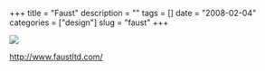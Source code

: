 +++
title = "Faust"
description = ""
tags = []
date = "2008-02-04"
categories = ["design"]
slug = "faust"
+++


 

  <div id="screens-thumbs" class="clearfix">
    <div class="txt-center" id="design-submission"><a href="http://www.faustltd.com/"><img id='bluga-thumbnail-994' class='bluga-thumbnail large' src='//konigi.com/media/bluga/
wt47f27effa8d66_0.jpg'/></a></div>  
  </div>   
<p><a href="http://www.faustltd.com/">http://www.faustltd.com/</a></p>




